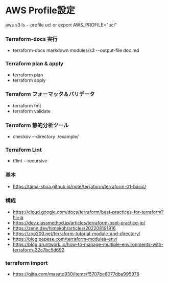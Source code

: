 # AWS Profile設定
aws s3 ls --profile ucl
or
export AWS_PROFILE="ucl"

### Terraform-docs 実行
- terraform-docs markdown modules/s3 --output-file doc.md

### Terraform plan & apply
- terraform plan
- terraform apply

### Terraform フォーマッタ＆バリデータ
- terraform fmt
- terraform validate

### Terraform 静的分析ツール
- checkov --directory ./example/

### Terraform Lint
- tflint --recursive

### 基本
- https://tama-shira.github.io/note/terraform/terraform-01-basic/

### 構成
- https://cloud.google.com/docs/terraform/best-practices-for-terraform?hl=ja
- https://dev.classmethod.jp/articles/terraform-bset-practice-jp/
- https://zenn.dev/himekoh/articles/202208191916
- https://zoo200.net/terraform-tutorial-module-and-directory/
- https://blog.pepese.com/terraform-modules-env/
- https://blog.gruntwork.io/how-to-manage-multiple-environments-with-terraform-32c7bc5d692

### terraform import
- https://qiita.com/masato930/items/f5707be8077dba995978
